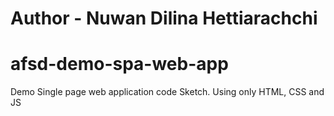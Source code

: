 # Author - Nuwan Dilina Hettiarachchi
# afsd-demo-spa-web-app
Demo Single page web application code Sketch. Using only HTML, CSS and JS
